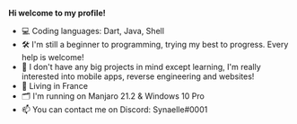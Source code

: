 **Hi welcome to my profile!**
- 💻 Coding languages: Dart, Java, Shell
- 🛠️ I'm still a beginner to programming, trying my best to progress. Every help is welcome!
- 💭 I don't have any big projects in mind except learning, I'm really interested into mobile apps, reverse engineering and websites!
- 🧭 Living in France
- 🗂️ I'm running on Manjaro 21.2 & Windows 10 Pro
- 📫 You can contact me on Discord: Synaelle#0001
